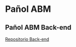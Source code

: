 # Pañol ABM
## Pañol ABM Back-end
[Repositorio Back-end](https://github.com/lucasgaraglia/abm_paniol)
